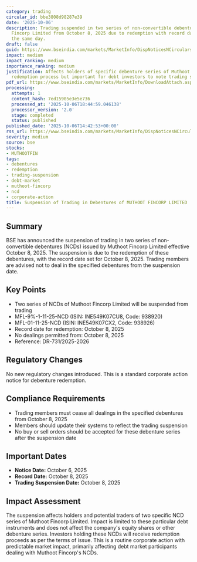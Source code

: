 ```yaml
---
category: trading
circular_id: bbe3808d98287e39
date: '2025-10-06'
description: Trading suspended in two series of non-convertible debentures of Muthoot
  Fincorp Limited from October 8, 2025 due to redemption with record date set for
  the same day.
draft: false
guid: https://www.bseindia.com/markets/MarketInfo/DispNoticesNCirculars.aspx?Noticeid={F4357DC1-6B42-4994-BC2B-5AA80E64CEA8}&noticeno=20251006-57&dt=10/06/2025&icount=57&totcount=69&flag=0
impact: medium
impact_ranking: medium
importance_ranking: medium
justification: Affects holders of specific debenture series of Muthoot Fincorp; routine
  redemption process but important for debt investors to note trading suspension
pdf_url: https://www.bseindia.com/markets/MarketInfo/DownloadAttach.aspx?id=20251006-57&attachedId=
processing:
  attempts: 1
  content_hash: 7ed15905e3e5e736
  processed_at: '2025-10-06T18:44:59.046138'
  processor_version: '2.0'
  stage: completed
  status: published
published_date: '2025-10-06T14:42:53+00:00'
rss_url: https://www.bseindia.com/markets/MarketInfo/DispNoticesNCirculars.aspx?Noticeid={F4357DC1-6B42-4994-BC2B-5AA80E64CEA8}&noticeno=20251006-57&dt=10/06/2025&icount=57&totcount=69&flag=0
severity: medium
source: bse
stocks:
- MUTHOOTFIN
tags:
- debentures
- redemption
- trading-suspension
- debt-market
- muthoot-fincorp
- ncd
- corporate-action
title: Suspension of Trading in Debentures of MUTHOOT FINCORP LIMITED
---
```


## Summary

BSE has announced the suspension of trading in two series of non-convertible debentures (NCDs) issued by Muthoot Fincorp Limited effective October 8, 2025. The suspension is due to the redemption of these debentures, with the record date set for October 8, 2025. Trading members are advised not to deal in the specified debentures from the suspension date.

## Key Points

- Two series of NCDs of Muthoot Fincorp Limited will be suspended from trading
- MFL-9%-1-11-25-NCD (ISIN: INE549K07CU8, Code: 938920)
- MFL-01-11-25-NCD (ISIN: INE549K07CX2, Code: 938926)
- Record date for redemption: October 8, 2025
- No dealings permitted from: October 8, 2025
- Reference: DR-731/2025-2026

## Regulatory Changes

No new regulatory changes introduced. This is a standard corporate action notice for debenture redemption.

## Compliance Requirements

- Trading members must cease all dealings in the specified debentures from October 8, 2025
- Members should update their systems to reflect the trading suspension
- No buy or sell orders should be accepted for these debenture series after the suspension date

## Important Dates

- **Notice Date:** October 6, 2025
- **Record Date:** October 8, 2025
- **Trading Suspension Date:** October 8, 2025

## Impact Assessment

The suspension affects holders and potential traders of two specific NCD series of Muthoot Fincorp Limited. Impact is limited to these particular debt instruments and does not affect the company's equity shares or other debenture series. Investors holding these NCDs will receive redemption proceeds as per the terms of issue. This is a routine corporate action with predictable market impact, primarily affecting debt market participants dealing with Muthoot Fincorp's NCDs.